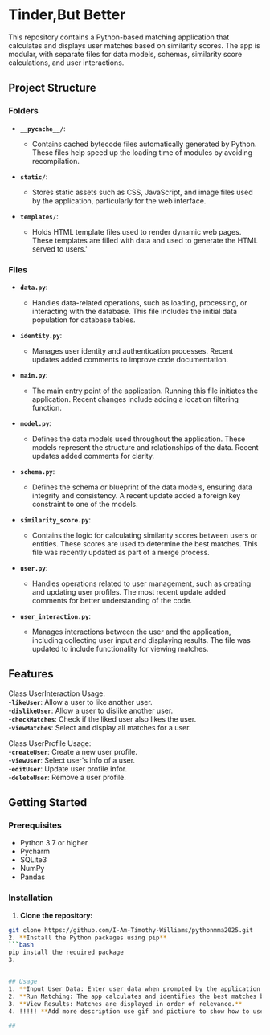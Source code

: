 # Tinder,But Better
This repository contains a Python-based matching application that calculates and displays user matches based on similarity scores. The app is modular, with separate files for data models, schemas, similarity score calculations, and user interactions.

## Project Structure
### Folders

- **`__pycache__/`**:
  - Contains cached bytecode files automatically generated by Python. These files help speed up the loading time of modules by avoiding recompilation.

- **`static/`**:
  - Stores static assets such as CSS, JavaScript, and image files used by the application, particularly for the web interface.

- **`templates/`**:
  - Holds HTML template files used to render dynamic web pages. These templates are filled with data and used to generate the HTML served to users.'

### Files
- **`data.py`**: 
  - Handles data-related operations, such as loading, processing, or interacting with the database. This file includes the initial data population for database tables.

- **`identity.py`**: 
  - Manages user identity and authentication processes. Recent updates added comments to improve code documentation.

- **`main.py`**: 
  - The main entry point of the application. Running this file initiates the application. Recent changes include adding a location filtering function.

- **`model.py`**: 
  - Defines the data models used throughout the application. These models represent the structure and relationships of the data. Recent updates added comments for clarity.

- **`schema.py`**: 
  - Defines the schema or blueprint of the data models, ensuring data integrity and consistency. A recent update added a foreign key constraint to one of the models.

- **`similarity_score.py`**: 
  - Contains the logic for calculating similarity scores between users or entities. These scores are used to determine the best matches. This file was recently updated as part of a merge process.

- **`user.py`**: 
  - Handles operations related to user management, such as creating and updating user profiles. The most recent update added comments for better understanding of the code.

- **`user_interaction.py`**: 
  - Manages interactions between the user and the application, including collecting user input and displaying results. The file was updated to include functionality for viewing matches.



## Features

Class UserInteraction Usage: \
    -**`likeUser`**: Allow a user to like another user. \
                                                  -**`dislikeUser`**: Allow a user to dislike another user. \
                                                                                                      -**`checkMatches`**: Check if the liked user also likes the user. \
                                                                                                                                                                  -**`viewMatches`**: Select and display all matches for a user.

Class UserProfile Usage: \
    -**`createUser`**: Create a new user profile. \
                                         -**`viewUser`**: Select user's info of a user.\
  -**`editUser`**: Update user profile infor.\
  -**`deleteUser`**: Remove a user profile.

## Getting Started

### Prerequisites

- Python 3.7 or higher
- Pycharm
- SQLite3
- NumPy
- Pandas

### Installation

1. **Clone the repository:**
```bash
git clone https://github.com/I-Am-Timothy-Williams/pythonmma2025.git
2. **Install the Python packages using pip**
```bash
pip install the required package
3.


## Usage
1. **Input User Data: Enter user data when prompted by the application.**
2. **Run Matching: The app calculates and identifies the best matches based on the similarity score.**
3. **View Results: Matches are displayed in order of relevance.**
4. !!!!! **Add more description use gif and pictiure to show how to use program**

##



